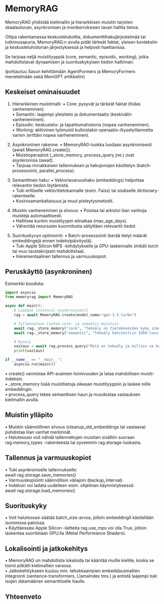 # MemoryRAG

MemoryRAG yhdistää kielimallin ja hierarkkisen muistin tarjoten skaalautuvan, asynkronisen ja monikerroksisen tavan hallita tietoa. 

Olitpa rakentamassa keskustelubottia, dokumenttihakujärjestelmää tai tutkimusapuria, MemoryRAG:n avulla pidät tärkeät faktat, yleisen kontekstin ja keskusteluhistorian järjestyksessä ja helposti haettavissa.

Se tarjoaa neljä muistityyppiä (core, semantic, episodic, working), jotka mahdollistavat dynaamisen ja suorituskykyisen tiedon hallinnan. 

(pohjautuu Sasun kehittämään AgentFormers ja MemoryFormers menetelmään sekä MemGPT artikkeliin)

## Keskeiset ominaisuudet

1. Hierarkkinen muistimalli:
   • Core: pysyvät ja tärkeät faktat (hidas vanheneminen).  
   • Semantic: laajempi yleistieto ja dokumentaatio (keskivälin vanheneminen).  
   • Episodic: keskustelu- ja tapahtumahistoria (nopea vanheneminen).  
   • Working: aktiivinen työmuisti kulloistakin operaatio-/kyselytilannetta varten (erittäin nopea vanheneminen).

2. Asynkroninen rakenne:
   • MemoryRAG-luokka luodaan asynkronisesti (await MemoryRAG.create()).  
   • Muistioperaatiot (_store_memory, process_query jne.) ovat asynkronisia (await).  
   • Tarjoaa rinnakkaisen tallennuksen ja hakujonojen käsittelyn (batch-prosessointi, parallel_process).

3. Semanttinen haku:
   • Vektoriavaruushaku (embeddings) helpottaa relevantin tiedon löytämistä.  
   • Tuki erilliselle vektoritietokannalle (esim. Faiss) tai sisäiselle dictionary-rakenteelle.  
   • Kosinisamankaltaisuus ja muut pisteytysmetodit.

4. Muistin vanheneminen ja siivous:
   • Poistaa tai arkistoi liian vanhoja muisteja automaattisesti.  
   • Hallitsee kunkin muistityypin elinaikaa (max_age_days).  
   • Vähentää resurssien kuormitusta säilyttäen relevantit tiedot.

5. Suorituskyvyn optimointi:
   • Batch-prosessointi (kerää tietyt määrät embeddingejä ennen indeksipäivitystä).  
   • Tuki Apple Silicon MPS -kiihdytykselle ja GPU-laskennalle (mikäli torch tai muu taustakirjasto mahdollistaa).  
   • Inkrementaalinen tallennus ja varmuuskopiot.

## Peruskäyttö (asynkroninen)

Esimerkki koodista:

```python
import asyncio
from memoryrag import MemoryRAG

async def main():
    # Luodaan instanssi asynkronisesti
    rag = await MemoryRAG.create(model_name="gpt-3.5-turbo")

    # Tallennetaan tietoa core- ja semantic-muistiin
    await rag._store_memory("core", "Tekoäly on tietokoneiden kyky simuloida älykästä toimintaa", importance=1.0)
    await rag._store_memory("semantic", "Tekoäly kehitettiin 1950-luvulla", importance=0.7)

    # Kysely
    vastaus = await rag.process_query("Mitä on tekoäly ja milloin se kehitettiin?")
    print(vastaus)

if __name__ == "__main__":
    asyncio.run(main())
```

• create() varmistaa API-avaimen toimivuuden ja lataa mahdollisen muisti-indeksin.  
• _store_memory lisää muistitietoja oikeaan muistityyppiin ja laskee niille embeddingin.  
• process_query tekee semanttisen haun ja muodostaa vastauksen kielimallin avulla.

## Muistin ylläpito

• Muistin säännöllinen siivous (cleanup_old_embeddings tai vastaava) puhdistaa liian vanhat merkinnät.  
• Halutessasi voit nähdä tallennettujen muistien sisällön suoraan rag.memory_types -rakenteesta tai syvemmin rag.storage-luokasta.

## Tallennus ja varmuuskopiot

• Tuki asynkroniselle tallennukselle:  
  await rag.storage.save_memories()  
• Varmuuskopiointi säännöllisin väliajoin (backup_interval).  
• Indeksin voi ladata uudelleen esim. ohjelman käynnistyksessä:  
  await rag.storage.load_memories()

## Suorituskyky

• Voit halutessasi säätää batch_size-arvoa, jolloin embeddingit käsitellään isommissa paloissa.  
• Käyttäessäsi Apple Silicon -laitteita rag.use_mps voi olla True, jolloin laskentaa suoritetaan GPU:lla (Metal Performance Shaders).

## Lokalisointi ja jatkokehitys

• MemoryRAG on mahdollista lokaloida tai kääntää muille kielille, koska se toimii pitkälti kielimallien varassa.  
• Jatkokehitykseen kuuluu mm. tehokkaampien embeddausmallien integrointi (sentence-transformers, LlamaIndex tms.) ja entistä laajempi tuki isojen datamäärien semanttiselle haulle.

## Yhteenveto

